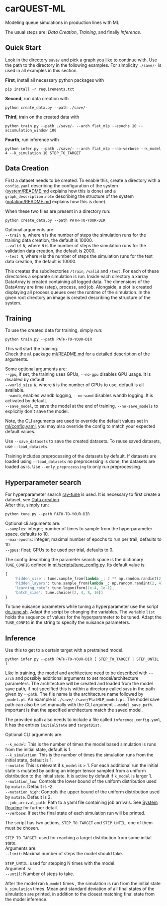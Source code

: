# carQUEST-ML
Modeling queue simulations in production lines with ML

The usual steps are: *Data Creation*, *Training*, and finally *Inference*.

## Quick Start

Look in the directory `save/` and pick a graph you like to continue with. 
Use the path to the directory in the following examples. 
For simplicity `./save/-` is used in all examples in this section.

**First**, install all necessary python packages with 
```shell
pip install -r requirements.txt
```

**Second**, run data creation with
```shell
python create_data.py --path ./save/-
```

**Third**, train on the created data with
```shell
python train.py --path ./save/- --arch flat_mlp --epochs 10 --accumulation_window 100
```

**Fourth**, run inference with
```shell
python infer.py --path ./save/- --arch flat_mlp --no-verbose --k_model 4 --k_simulation 10 STEP_TO_TARGET
```

## Data Creation
First a dataset needs to be created. 
To enable this, create a directory with a `config.yaml` describing the configuration of the system 
([system/README.md](system/README.md) explains how this is done) 
and a `graph_description.note` describing the structure of the system 
([notation/README.md](notation/README.md) explains how this is done).

When these two files are present in a directory run: 
```shell
python create_data.py --path PATH-TO-YOUR-DIR
```  
Optional arguments are:  
`--train N`, where `N` is the number of steps the simulation runs for the training data creation, the default is 10000.  
`--valid N`, where `N` is the number of steps the simulation runs for the validation data creation, the default is 2000.  
`--test N`, where `N` is the number of steps the simulation runs for the test data creation, the default is 10000.  

This creates the subdirectories `/train`, `/valid` and `/test`. 
For each of these directories a separate simulation is run. 
Inside each directory a xarray DataArray is created containing all logged data. 
The dimensions of the DataArray are time (step), process, and job. 
Alongside, a plot is created displaying all process queues over the runtime of the simulation. 
In the given root directory an image is created describing the structure of the system.


## Training
To use the created data for training, simply run: 
```shell
python train.py --path PATH-TO-YOUR-DIR
```
This will start the training.  
Check the `ml` package [ml/README.md](ml/README.md) for a detailed description of the arguments.

Some optional arguments are:  
`--gpu`, if set, the training uses GPUs, `--no-gpu` disables GPU usage. It is disabled by default.  
`--world_size N`, where `N` is the number of GPUs to use, default is all available.  
`--wandb`, enables wandb logging, `--no-wand` disables wandb logging. It is activated by default.  
`--save_model`, to save the model at the end of training, `--no-save_models` to explicitly don't save the model.

Note, the CLI arguments are used to override the default values set in [ml/config.yaml](ml/config.yaml), 
you may also override the config to match your expected default values.

Use `--save_datasets` to save the created datasets. 
To reuse saved datasets, use `--load_datasets`.

Training includes preprocessing of the datasets by default.
If datasets are loaded using `--load_datasets` no preprocessing is done, the datasets are loaded as is.
Use `--only_preprocessing` to only run preprocessing.


## Hyperparameter search
For hyperparameter search [ray-tune](https://www.ray.io/ray-tune) is used. 
It is necessary to first create a dataset, see [Data creation](#data-creation).  
After this, simply run: 
```shell
python tune.py --path PATH-TO-YOUR-DIR
```  

Optional cli arguments are:  
`--samples`: integer; number of times to sample from the hyperparameter space, defaults to 10.  
`--max-epochs`: integer; maximal number of epochs to run per trail, defaults to 10.  
`--gpus`: float; GPUs to be used per trial, defaults to 0.  

The config describing the parameter search space is the dictionary `TUNE_CONFIG` defined in 
[ml/scripts/tune_config.py](ml/scripts/tune_config.py). 
Its default value is:
```python
{
    'hidden_size': tune.sample_from(lambda _: 2 ** np.random.randint(2, 9)),
    'hidden_layers': tune.sample_from(lambda _: np.random.randint(2, 4)),
    'learning_rate': tune.loguniform(1e-4, 1e-1),
    'batch_size': tune.choice([2, 4, 8, 16])
}
```

To tune nuisance parameters while tuning a hyperparameter use the script [do_tune.sh](./do_tune.sh). 
Adapt the script by changing the variables. The variable `list` holds the sequence of values for the hyperparameter
to be tuned. Adapt the `TUNE_CONFIG` in the string to specify the nuisance parameters.

## Inference
Use this to get to a certain target with a pretrained model. 

```shell
python infer.py --path PATH-TO-YOUR-DIR [ STEP_TO_TARGET | STEP_UNTIL ]
```  

Like in training, the model and architecture need to be described with `--arch` and possibly additional arguments to 
set model/architecture parameters.
The architecture will be created and loaded from the model save path, if not specified this is within a directory 
called `save` in the path given by `--path`.
The file name is the architecture name followed by `_model.pt`.
An example is `./save/-/save/FlatMLP_model.pt`. 
The model save path can also be set manually with the CLI argument `--model_save_path`.
Important is that the specified architecture match the saved model.

The provided path also needs to include a file called `inference_config.yaml`, 
it has the entries `initialState` and `targetDist`.

Optional CLI arguments are:  

`--k_model`: This is the number of times the model based simulation is runs from the initial state, default is 1.  
`--k_simulation`: This is the number of times the simulation runs from the initial state, default is 1.  
`--mutate`: This is relevant if `k_model` is > 1. For each additional run the initial state is mutated 
by adding an integer tensor sampled from a uniform distribution to the initial state. 
It is active by default if `k_model` is larger 1.  
`--mutation_low`: Controls the lower bound of the uniform distribution used by `mutate`. Default is -2.  
`--mutation_high`: Controls the upper bound of the uniform distribution used by `mutate`. Default is 2.  
`--job_arrival_path`: Path to a yaml file containing job arrivals. 
See [System Readme](./system/README.md) for further detail.  
`--verbose`: If set the final state of each simulation run will be printed.

The script has two actions, `STEP_TO_TARGET` and `STEP_UNTIL`, one of them must be chosen.  

`STEP_TO_TARGET`: used for reaching a target distribution from some initial state.  
Arguments are:  
`--limit`: Maximal number of steps the model should take.

`STEP_UNTIL`: used for stepping N times with the model.  
Argument is:  
`--until`: Number of steps to take.

After the model ran `k_model` times , the simulation is run from the initial state `k_simulation` times.
Mean and standard deviation of all final states of the simulation are printed, in addition to 
the closest matching final state from the model inference.
